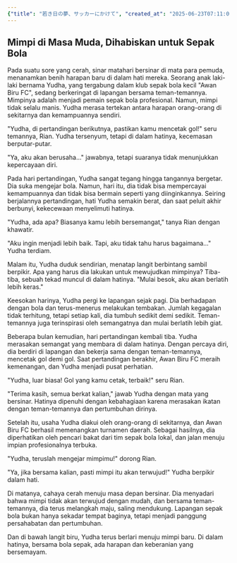 ```yaml
---
{"title": "若き日の夢、サッカーにかけて", "created_at": "2025-06-23T07:11:06.503871+09:00"}
---
```


## Mimpi di Masa Muda, Dihabiskan untuk Sepak Bola

Pada suatu sore yang cerah, sinar matahari bersinar di mata para pemuda, menanamkan benih harapan baru di dalam hati mereka. Seorang anak laki-laki bernama Yudha, yang tergabung dalam klub sepak bola kecil "Awan Biru FC", sedang berkeringat di lapangan bersama teman-temannya. Mimpinya adalah menjadi pemain sepak bola profesional. Namun, mimpi tidak selalu manis. Yudha merasa tertekan antara harapan orang-orang di sekitarnya dan kemampuannya sendiri.

"Yudha, di pertandingan berikutnya, pastikan kamu mencetak gol!" seru temannya, Rian. Yudha tersenyum, tetapi di dalam hatinya, kecemasan berputar-putar.

"Ya, aku akan berusaha..." jawabnya, tetapi suaranya tidak menunjukkan kepercayaan diri.

Pada hari pertandingan, Yudha sangat tegang hingga tangannya bergetar. Dia suka mengejar bola. Namun, hari itu, dia tidak bisa mempercayai kemampuannya dan tidak bisa bermain seperti yang diinginkannya. Seiring berjalannya pertandingan, hati Yudha semakin berat, dan saat peluit akhir berbunyi, kekecewaan menyelimuti hatinya.

"Yudha, ada apa? Biasanya kamu lebih bersemangat," tanya Rian dengan khawatir.

"Aku ingin menjadi lebih baik. Tapi, aku tidak tahu harus bagaimana..." Yudha terdiam.

Malam itu, Yudha duduk sendirian, menatap langit berbintang sambil berpikir. Apa yang harus dia lakukan untuk mewujudkan mimpinya? Tiba-tiba, sebuah tekad muncul di dalam hatinya. "Mulai besok, aku akan berlatih lebih keras."

Keesokan harinya, Yudha pergi ke lapangan sejak pagi. Dia berhadapan dengan bola dan terus-menerus melakukan tembakan. Jumlah kegagalan tidak terhitung, tetapi setiap kali, dia tumbuh sedikit demi sedikit. Teman-temannya juga terinspirasi oleh semangatnya dan mulai berlatih lebih giat.

Beberapa bulan kemudian, hari pertandingan kembali tiba. Yudha merasakan semangat yang membara di dalam hatinya. Dengan percaya diri, dia berdiri di lapangan dan bekerja sama dengan teman-temannya, mencetak gol demi gol. Saat pertandingan berakhir, Awan Biru FC meraih kemenangan, dan Yudha menjadi pusat perhatian.

"Yudha, luar biasa! Gol yang kamu cetak, terbaik!" seru Rian.

"Terima kasih, semua berkat kalian," jawab Yudha dengan mata yang bersinar. Hatinya dipenuhi dengan kebahagiaan karena merasakan ikatan dengan teman-temannya dan pertumbuhan dirinya.

Setelah itu, usaha Yudha diakui oleh orang-orang di sekitarnya, dan Awan Biru FC berhasil memenangkan turnamen daerah. Sebagai hasilnya, dia diperhatikan oleh pencari bakat dari tim sepak bola lokal, dan jalan menuju impian profesionalnya terbuka.

"Yudha, teruslah mengejar mimpimu!" dorong Rian.

"Ya, jika bersama kalian, pasti mimpi itu akan terwujud!" Yudha berpikir dalam hati.

Di matanya, cahaya cerah menuju masa depan bersinar. Dia menyadari bahwa mimpi tidak akan terwujud dengan mudah, dan bersama teman-temannya, dia terus melangkah maju, saling mendukung. Lapangan sepak bola bukan hanya sekadar tempat baginya, tetapi menjadi panggung persahabatan dan pertumbuhan.

Dan di bawah langit biru, Yudha terus berlari menuju mimpi baru. Di dalam hatinya, bersama bola sepak, ada harapan dan keberanian yang bersemayam.
